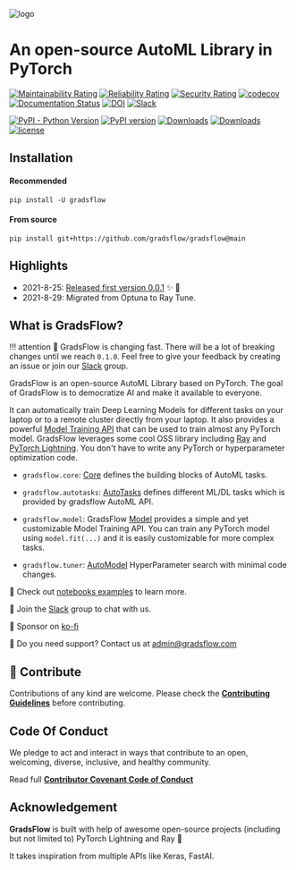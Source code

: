 ![logo](https://ik.imagekit.io/gradsflow/logo/logo-small_g2MxLWesD.png?updatedAt=1627716948296)

# An open-source AutoML Library in PyTorch

[![Maintainability Rating](https://sonarcloud.io/api/project_badges/measure?project=gradsflow_gradsflow&metric=sqale_rating)](https://sonarcloud.io/dashboard?id=gradsflow_gradsflow)
[![Reliability Rating](https://sonarcloud.io/api/project_badges/measure?project=gradsflow_gradsflow&metric=reliability_rating)](https://sonarcloud.io/dashboard?id=gradsflow_gradsflow)
[![Security Rating](https://sonarcloud.io/api/project_badges/measure?project=gradsflow_gradsflow&metric=security_rating)](https://sonarcloud.io/dashboard?id=gradsflow_gradsflow)
[![codecov](https://codecov.io/gh/gradsflow/gradsflow/branch/main/graph/badge.svg?token=uaB2xsf3pb)](https://codecov.io/gh/gradsflow/gradsflow)
[![Documentation Status](https://readthedocs.org/projects/gradsflow/badge/?version=latest)](https://gradsflow.readthedocs.io/en/latest/?badge=latest)
[![DOI](https://zenodo.org/badge/395070308.svg)](https://zenodo.org/badge/latestdoi/395070308)
[![Slack](https://img.shields.io/badge/slack-chat-orange.svg?logo=slack)](https://join.slack.com/t/gradsflow/shared_invite/zt-ulc0m0ef-xstzyowuTgYceVmFbJlBmg)

[![PyPI - Python Version](https://img.shields.io/pypi/pyversions/gradsflow)](https://pypi.org/project/gradsflow/)
[![PyPI version](https://badge.fury.io/py/gradsflow.svg)](https://badge.fury.io/py/gradsflow)
[![Downloads](https://pepy.tech/badge/gradsflow)](https://pepy.tech/project/gradsflow)
[![Downloads](https://pepy.tech/badge/gradsflow/month)](https://pepy.tech/project/gradsflow)
[![license](https://img.shields.io/badge/License-Apache%202.0-blue.svg)](https://github.com/gradsflow/gradsflow/blob/master/LICENSE)

## Installation

#### Recommended
`pip install -U gradsflow`

#### From source
`pip install git+https://github.com/gradsflow/gradsflow@main`

## Highlights

- 2021-8-25: [Released first version 0.0.1](https://pypi.org/project/gradsflow/) ✨ :tada:
- 2021-8-29: Migrated from Optuna to Ray Tune.

## What is GradsFlow?

!!! attention
    🚨 GradsFlow is changing fast. There will be a lot of breaking changes until we reach `0.1.0`.
    Feel free to give your feedback by creating an issue or join our [Slack](https://join.slack.com/t/gradsflow/shared_invite/zt-ulc0m0ef-xstzyowuTgYceVmFbJlBmg) group.

GradsFlow is an open-source AutoML Library based on PyTorch.
The goal of GradsFlow is to democratize AI and make it available to everyone.

It can automatically train Deep Learning Models for different tasks on your laptop or to a remote cluster directly from your laptop.
It also provides a powerful [Model Training API](https://docs.gradsflow.com/en/latest/gradsflow/models/model/) that can be used to train almost any PyTorch model.
GradsFlow leverages some cool OSS library including [Ray️](https://ray.io) and [PyTorch Lightning](https://https://pytorchlightning.ai/).
You don't have to write any PyTorch or hyperparameter optimization code.


- `gradsflow.core`: [Core](https://docs.gradsflow.com/en/latest/gradsflow/core/) defines the building blocks
of AutoML tasks.

- `gradsflow.autotasks`: [AutoTasks](https://docs.gradsflow.com/en/latest/gradsflow/tasks/) defines
different ML/DL tasks which is provided by gradsflow AutoML API.

- `gradsflow.model`: GradsFlow [Model](https://docs.gradsflow.com/en/latest/gradsflow/models/model/) provides a simple and
  yet customizable Model Training API.
  You can train any PyTorch model using `model.fit(...)` and it is easily customizable for more complex tasks.

- `gradsflow.tuner`: [AutoModel](https://docs.gradsflow.com/en/latest/gradsflow/tuner/) HyperParameter search with minimal code changes.


📑 Check out [notebooks examples](https://github.com/gradsflow/gradsflow/tree/main/examples/nbs) to learn more.

💬 Join the [Slack](https://join.slack.com/t/gradsflow/shared_invite/zt-ulc0m0ef-xstzyowuTgYceVmFbJlBmg) group to chat with us.

💙 Sponsor on [ko-fi](https://ko-fi.com/aniketmaurya)

📧 Do you need support? Contact us at <admin@gradsflow.com>

## 🤗 Contribute

Contributions of any kind are welcome. Please check the [**Contributing
Guidelines**](https://github.com/gradsflow/gradsflow/blob/master/CONTRIBUTING.md) before contributing.

## Code Of Conduct

We pledge to act and interact in ways that contribute to an open, welcoming, diverse, inclusive, and healthy community.

Read full [**Contributor Covenant Code of Conduct**](https://github.com/gradsflow/gradsflow/blob/master/CODE_OF_CONDUCT.md)

## Acknowledgement

**GradsFlow** is built with help of awesome open-source projects (including but not limited to) PyTorch Lightning and Ray 💜

It takes inspiration from multiple APIs like Keras, FastAI.
